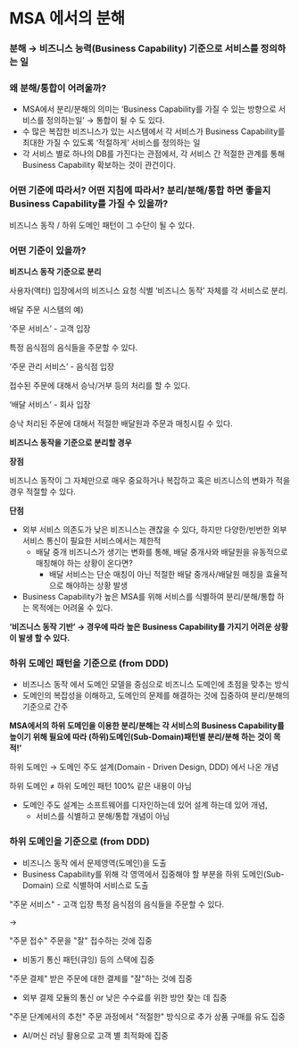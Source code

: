 # MSA 에서의 분해

### 분해 → 비즈니스 능력(Business Capability) 기준으로 서비스를 정의하는 일

### 왜 분해/통합이 어려울까?

- MSA에서 분리/분해의 의미는 ‘Business Capability를 가질 수 있는 방향으로 서비스를 정의하는일’ → 통합이 될 수 도 있다.
- 수 많은 복잡한 비즈니스가 있는 시스템에서 각 서비스가 Business Capability를 최대한 가질 수 있도록 ‘적절하게’ 서비스를 정의하는 일
- 각 서비스 별로 하나의 DB를 가진다는 관점에서, 각 서비스 간 적절한 관계를 통해 Business Capability 확보하는 것이 관건이다.

### 어떤 기준에 따라서? 어떤 지침에 따라서? 분리/분해/통합 하면 좋을지 Business Capability를 가질 수 있을까?

비즈니스 동작 / 하위 도메인 패턴이 그 수단이 될 수 있다.

### 어떤 기준이 있을까?

**비즈니스 동작 기준으로 분리**

사용자(액터) 입장에서의 비즈니스 요청 식별 ‘비즈니스 동작’ 자체를 각 서비스로 분리.

배달 주문 시스템의 예)

‘주문 서비스’ - 고객 입장

특정 음식점의 음식들을 주문할 수 있다.

‘주문 관리 서비스’ - 음식점 입장

접수된 주문에 대해서 승낙/거부 등의 처리를 할 수 있다.

‘배달 서비스’ - 회사 입장

승낙 처리된 주문에 대해서 적절한 배달원과 주문과 매칭시킬 수 있다.

**비즈니스 동작을 기준으로 분리할 경우**

**장점**

비즈니스 동작이 그 자체만으로 매우 중요하거나 복잡하고 혹은 비즈니스의 변화가 적을 경우 적절할 수 있다.

**단점**

- 외부 서비스 의존도가 낮은 비즈니스는 괜찮을 수 있다, 하지만 다양한/빈번한 외부 서비스 통신이 필요한 서비스에서는 제한적
    - 배달 중개 비즈니스가 생기는 변화를 통해, 배달 중개사와 배달원을 유동적으로 매칭해야 하는 상황이 온다면?
        - 배달 서비스는 단순 매칭이 아닌 적절한 배달 중개사/배달원 매칭을 효율적으로 해야하는 상황 발생
- Business Capability가 높은 MSA를 위해 서비스를 식별하여 분리/분해/통합 하는 목적에는 어려울 수 있다.

**‘비즈니스 동작 기반’ → 경우에 따라 높은 Business Capability를 가지기 어려운 상황이 발생 할 수 있다.**

### 하위 도메인 패턴을 기준으로 (from DDD)

- 비즈니스 동작 에서 도메인 모델을 중심으로 비즈니스 도메인에 초점을 맞추는 방식
- 도메인의 복잡성을 이해하고, 도메인의 문제를 해결하는 것에 집중하여 분리/분해의 기준으로 간주

**MSA에서의 하위 도메인을 이용한 분리/분해는 각 서비스의 Business Capability를 높이기 위해 필요에 따라 (하위)도메인(Sub-Domain)패턴별 분리/분해 하는 것이 목적!’**

하위 도메인 → 도메인 주도 설계(Domain - Driven Design, DDD) 에서 나온 개념

하위 도메인 ≠ 하위 도메인 패턴 100% 같은 내용이 아님

- 도메인 주도 설계는 소프트웨어를 디자인하는데 있어 설계 하는데 있어 개념,
    - 서비스를 식별하고 분해/통합 개념이 아님

### 하위 도메인을 기준으로 (from DDD)

- 비즈니스 동작 에서 문제영역(도메인)을 도출
- Business Capability를 위해 각 영역에서 집중해야 할 부분을 하위 도메인(Sub-Domain) 으로 식별하여 서비스로 도출

"주문 서비스" - 고객 입장
특정 음식점의 음식들을 주문할 수 있다.

→

"주문 접수"
주문을 "잘" 접수하는 것에 집중

- 비동기 통신 패턴(큐잉) 등의 스택에 집중

"주문 결제"
받은 주문에 대한 결제를 "잘"하는 것에 집중

- 외부 결제 모듈의 통신 or 낮은 수수료를 위한 방안 찾는 데 집중

"주문 단계에서의 추천"
주문 과정에서 "적절한" 방식으로 추가 상품 구매를 유도 집중

- AI/머신 러닝 활용으로 고객 별 최적화에 집중
